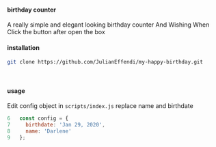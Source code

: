#### birthday counter

A really simple and elegant looking birthday counter And Wishing When Click the button after open the box

#### installation

```sh
git clone https://github.com/JulianEffendi/my-happy-birthday.git
```

&nbsp;

#### usage

Edit config object in `scripts/index.js`
replace name and birthdate

```js
6   const config = {
7     birthdate: 'Jan 29, 2020',
8     name: 'Darlene'
9   };
```